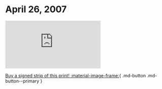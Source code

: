 # April 26, 2007

![](https://www.achewood.com/comic.php?date=04262007)

[Buy a signed strip of this print! :material-image-frame:](https://achewood-holiday-pop-up.myshopify.com/products/strip#04262007){ .md-button .md-button--primary }
